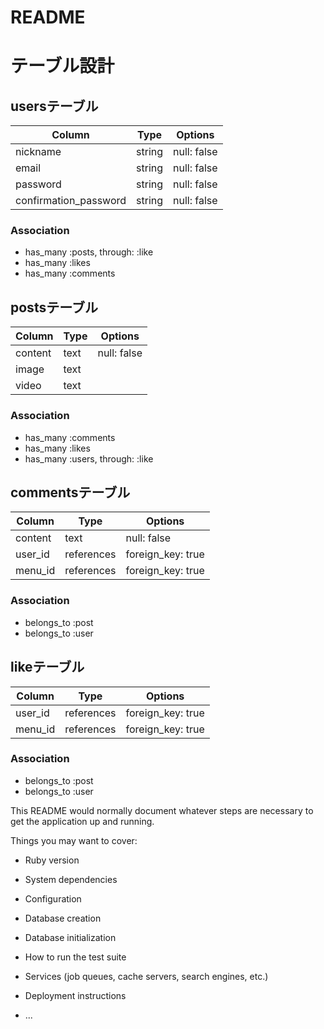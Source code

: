 # README

# テーブル設計

## usersテーブル

| Column                | Type   | Options     |
| --------------------- | ------ | ----------- |
| nickname              | string | null: false |
| email                 | string | null: false |
| password              | string | null: false |
| confirmation_password | string | null: false |

### Association

- has_many :posts, through: :like
- has_many :likes
- has_many :comments

## postsテーブル

| Column  | Type | Options     |
| ------- | ---- | ----------- |
| content | text | null: false |
| image   | text |             |
| video   | text |             |

### Association

- has_many :comments
- has_many :likes
- has_many :users, through: :like

## commentsテーブル

| Column  | Type | Options     |
| ------- | ---- | ----------- |
| content | text | null: false |
| user_id | references | foreign_key: true |
| menu_id | references | foreign_key: true |

### Association

- belongs_to :post
- belongs_to :user

## likeテーブル

| Column  | Type | Options     |
| ------- | ---- | ----------- |
| user_id | references | foreign_key: true |
| menu_id | references | foreign_key: true |

### Association

- belongs_to :post
- belongs_to :user



This README would normally document whatever steps are necessary to get the
application up and running.

Things you may want to cover:

* Ruby version

* System dependencies

* Configuration

* Database creation

* Database initialization

* How to run the test suite

* Services (job queues, cache servers, search engines, etc.)

* Deployment instructions

* ...

